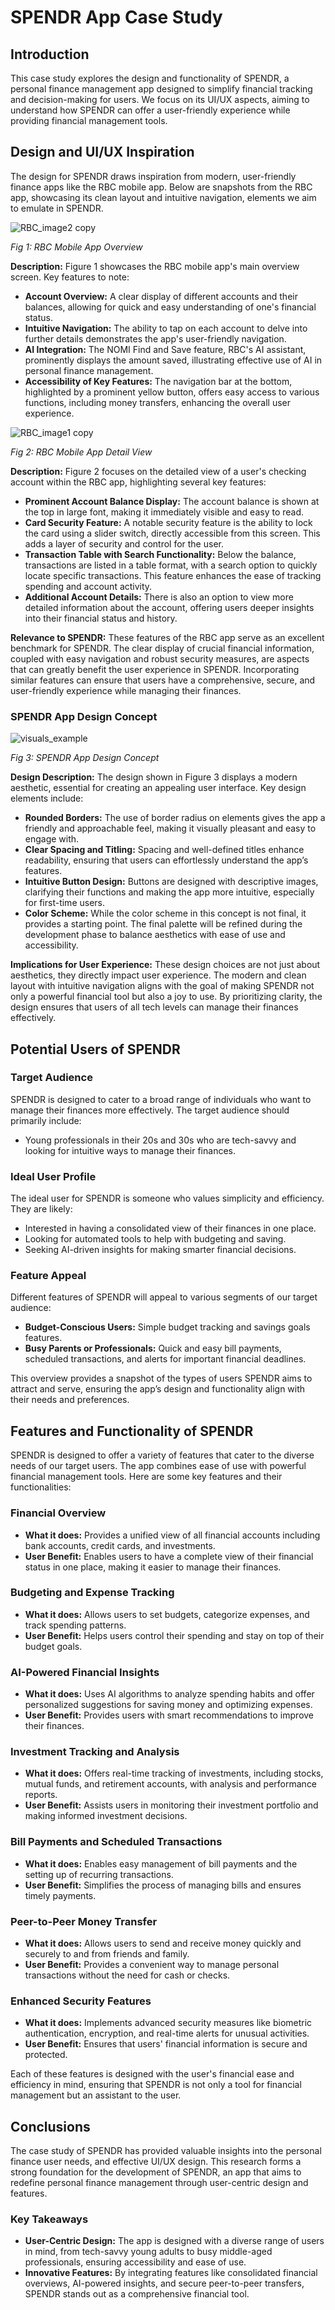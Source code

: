 # SPENDR App Case Study

## Introduction
This case study explores the design and functionality of SPENDR, a personal finance management app designed to simplify financial tracking and 
decision-making for users. We focus on its UI/UX aspects, aiming to understand how SPENDR can offer a user-friendly 
experience while providing financial management tools.

## Design and UI/UX Inspiration
The design for SPENDR draws inspiration from modern, user-friendly finance apps like the RBC mobile app. Below are snapshots from the RBC app, showcasing its clean layout and intuitive navigation, elements we aim to emulate in SPENDR.



![RBC_image2 copy](https://github.com/jshemon/SPENDR_caseStudy/assets/115170919/738a91fd-6a69-4ac8-b6c3-fb6600227319)

*Fig 1: RBC Mobile App Overview*

**Description:**
Figure 1 showcases the RBC mobile app's main overview screen. Key features to note:

- **Account Overview:** A clear display of different accounts and their balances, allowing for quick and easy understanding of one's financial status.
- **Intuitive Navigation:** The ability to tap on each account to delve into further details demonstrates the app's user-friendly navigation.
- **AI Integration:** The NOMI Find and Save feature, RBC's AI assistant, prominently displays the amount saved, illustrating effective use of AI in personal finance management.
- **Accessibility of Key Features:** The navigation bar at the bottom, highlighted by a prominent yellow button, offers easy access to various functions, including money transfers, enhancing the overall user experience.

![RBC_image1 copy](https://github.com/jshemon/SPENDR_caseStudy/assets/115170919/6c4d3e3c-db14-45ef-8581-abce4ca862e8)

*Fig 2: RBC Mobile App Detail View*

**Description:**
Figure 2 focuses on the detailed view of a user's checking account within the RBC app, highlighting several key features:

- **Prominent Account Balance Display:** The account balance is shown at the top in large font, making it immediately visible and easy to read.
- **Card Security Feature:** A notable security feature is the ability to lock the card using a slider switch, directly accessible from this screen. This adds a layer of security and control for the user.
- **Transaction Table with Search Functionality:** Below the balance, transactions are listed in a table format, with a search option to quickly locate specific transactions. This feature enhances the ease of tracking spending and account activity.
- **Additional Account Details:** There is also an option to view more detailed information about the account, offering users deeper insights into their financial status and history.

**Relevance to SPENDR:**
These features of the RBC app serve as an excellent benchmark for SPENDR. The clear display of crucial financial information, coupled with easy navigation and robust security measures, are aspects that can greatly benefit the user experience in SPENDR. Incorporating similar features can ensure that users have a comprehensive, secure, and user-friendly experience while managing their finances.


### SPENDR App Design Concept
![visuals_example](https://github.com/jshemon/SPENDR_caseStudy/assets/115170919/f8537306-5a48-4e7b-ad87-77022c1bd6d2)

*Fig 3: SPENDR App Design Concept*

**Design Description:**
The design shown in Figure 3 displays a modern aesthetic, essential for creating an appealing user interface. Key design elements include:

- **Rounded Borders:** The use of border radius on elements gives the app a friendly and approachable feel, making it visually pleasant and easy to engage with.
- **Clear Spacing and Titling:** Spacing and well-defined titles enhance readability, ensuring that users can effortlessly understand the app’s features.
- **Intuitive Button Design:** Buttons are designed with descriptive images, clarifying their functions and making the app more intuitive, especially for first-time users.
- **Color Scheme:** While the color scheme in this concept is not final, it provides a starting point. The final palette will be refined during the development phase to balance aesthetics with ease of use and accessibility.

**Implications for User Experience:**
These design choices are not just about aesthetics, they directly impact user experience. The modern and clean layout with intuitive navigation aligns with the goal of making SPENDR not only a powerful financial tool but also a joy to use. 
By prioritizing clarity, the design ensures that users of all tech levels can manage their finances effectively.


## Potential Users of SPENDR

### Target Audience
SPENDR is designed to cater to a broad range of individuals who want to manage their finances more effectively. The target audience should primarily include:

- Young professionals in their 20s and 30s who are tech-savvy and looking for intuitive ways to manage their finances.

### Ideal User Profile
The ideal user for SPENDR is someone who values simplicity and efficiency. They are likely:

- Interested in having a consolidated view of their finances in one place.
- Looking for automated tools to help with budgeting and saving.
- Seeking AI-driven insights for making smarter financial decisions.

### Feature Appeal
Different features of SPENDR will appeal to various segments of our target audience:

- **Budget-Conscious Users:** Simple budget tracking and savings goals features.
- **Busy Parents or Professionals:** Quick and easy bill payments, scheduled transactions, and alerts for important financial deadlines.

This overview provides a snapshot of the types of users SPENDR aims to attract and serve, ensuring the app’s design and functionality align with their needs and preferences.


## Features and Functionality of SPENDR

SPENDR is designed to offer a variety of features that cater to the diverse needs of our target users. The app combines
ease of use with powerful financial management tools. Here are some key features and their functionalities:

### Financial Overview
- **What it does:** Provides a unified view of all financial accounts including bank accounts, credit cards, and investments.
- **User Benefit:** Enables users to have a complete view of their financial status in one place, making it easier to manage their finances.

### Budgeting and Expense Tracking
- **What it does:** Allows users to set budgets, categorize expenses, and track spending patterns.
- **User Benefit:** Helps users control their spending and stay on top of their budget goals.

### AI-Powered Financial Insights
- **What it does:** Uses AI algorithms to analyze spending habits and offer personalized suggestions for saving money and optimizing expenses.
- **User Benefit:** Provides users with smart recommendations to improve their finances.

### Investment Tracking and Analysis
- **What it does:** Offers real-time tracking of investments, including stocks, mutual funds, and retirement accounts, with analysis and performance reports.
- **User Benefit:** Assists users in monitoring their investment portfolio and making informed investment decisions.

### Bill Payments and Scheduled Transactions
- **What it does:** Enables easy management of bill payments and the setting up of recurring transactions.
- **User Benefit:** Simplifies the process of managing bills and ensures timely payments.

### Peer-to-Peer Money Transfer
- **What it does:** Allows users to send and receive money quickly and securely to and from friends and family.
- **User Benefit:** Provides a convenient way to manage personal transactions without the need for cash or checks.

### Enhanced Security Features
- **What it does:** Implements advanced security measures like biometric authentication, encryption, and real-time alerts for unusual activities.
- **User Benefit:** Ensures that users' financial information is secure and protected.

Each of these features is designed with the user's financial ease and efficiency in mind, ensuring that SPENDR is not only a tool for financial management but an assistant to the user.


## Conclusions
The case study of SPENDR has provided valuable insights into the personal finance user needs, and effective UI/UX design.
This research forms a strong foundation for the development of SPENDR, an app that aims to redefine personal finance management through user-centric
design and features.

### Key Takeaways
- **User-Centric Design:** The app is designed with a diverse range of users in mind, from tech-savvy young adults to busy middle-aged professionals, ensuring accessibility and ease of use.
- **Innovative Features:** By integrating features like consolidated financial overviews, AI-powered insights, and secure peer-to-peer transfers, SPENDR stands out as a comprehensive financial tool.


